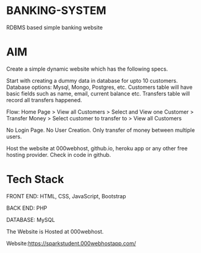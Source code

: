 # BANKING-SYSTEM
RDBMS based simple banking website

# AIM

Create a simple dynamic website which has the following specs.

Start with creating a dummy data in database for upto 10 customers. Database options: Mysql, Mongo, Postgres, etc. Customers table will have basic fields such as name, email, current balance etc. Transfers table will record all transfers happened.

Flow: Home Page > View all Customers > Select and View one Customer > Transfer Money > Select customer to transfer to > View all Customers

No Login Page. No User Creation. Only transfer of money between multiple users.

Host the website at 000webhost, github.io, heroku app or any other free hosting provider. Check in code in github.

# Tech Stack

FRONT END: HTML, CSS, JavaScript, Bootstrap

BACK END: PHP

DATABASE: MySQL

The Website is Hosted at 000webhost.

Website:https://sparkstudent.000webhostapp.com/

